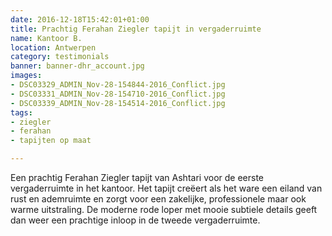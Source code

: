 ```yaml
---
date: 2016-12-18T15:42:01+01:00
title: Prachtig Ferahan Ziegler tapijt in vergaderruimte
name: Kantoor B.
location: Antwerpen
category: testimonials
banner: banner-dhr_account.jpg
images:
- DSC03329_ADMIN_Nov-28-154844-2016_Conflict.jpg
- DSC03331_ADMIN_Nov-28-154710-2016_Conflict.jpg
- DSC03339_ADMIN_Nov-28-154514-2016_Conflict.jpg
tags:
- ziegler
- ferahan
- tapijten op maat

---
```


Een prachtig Ferahan Ziegler tapijt van Ashtari voor de eerste vergaderruimte in het kantoor. Het tapijt creëert als het ware een eiland van rust en ademruimte en zorgt voor een zakelijke, professionele maar ook warme uitstraling. De moderne rode loper met mooie subtiele details geeft dan weer een prachtige inloop in de tweede vergaderruimte.

<!--more-->
